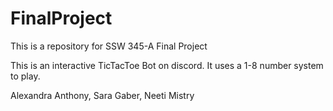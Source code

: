 # FinalProject
This is a repository for SSW 345-A Final Project


This is an interactive TicTacToe Bot on discord. It uses a 1-8 number system to play. 

Alexandra Anthony, Sara Gaber, Neeti Mistry
